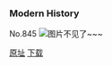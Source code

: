 ### Modern History
No.845
![图片不见了~~~](https://imgs.xkcd.com/comics/modern_history.png)

[原址](https://xkcd.com//845) [下载](https://imgs.xkcd.com/comics/modern_history.png)

